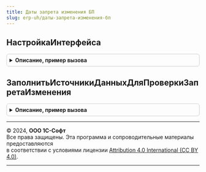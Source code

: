 ```yaml
---
title: Даты запрета изменения БП
slug: erp-uh/даты-запрета-изменения-бп
---
```



## НастройкаИнтерфейса
<details style="margin: 1em 0; padding: 0.5em; border: 1px solid #ccc; border-radius: 6px;">

<summary style="font-weight: bold; cursor: pointer;">Описание, пример вызова</summary>

```bsl

// Позволяет изменить работу интерфейса при встраивании.
//
// Параметры:
//  НастройкиРаботыИнтерфейса - Структура - содержит свойство:
//   * ИспользоватьВнешнихПользователей - Булево - (начальное значение Ложь),
//     если установить Истина, тогда даты запрета можно будет настраивать для внешних пользователей.
//
Процедура НастройкаИнтерфейса(Знач НастройкиРаботыИнтерфейса) Экспорт
```

Пример вызова
```bsl
ДатыЗапретаИзмененияБП.НастройкаИнтерфейса(НастройкиРаботыИнтерфейса) 
```
</details>

## ЗаполнитьИсточникиДанныхДляПроверкиЗапретаИзменения
<details style="margin: 1em 0; padding: 0.5em; border: 1px solid #ccc; border-radius: 6px;">

<summary style="font-weight: bold; cursor: pointer;">Описание, пример вызова</summary>

```bsl

// Позволяет задать таблицы и поля объектов для проверки запрета изменения данных.
// Для добавления нового источника в ИсточникиДанных см. ДатыЗапретаИзменения.ДобавитьСтроку.
//
// Вызывается из процедуры ИзменениеЗапрещено общего модуля ДатыЗапретаИзменения,
// используемой в подписке на событие ПередЗаписью объекта для проверки наличия
// запретов и отказа от изменений запрещенного объекта.
//
// Параметры:
//  ИсточникиДанных - ТаблицаЗначений - с колонками:
//   * Таблица     - Строка - полное имя объекта метаданных,
//                   например, Метаданные.Документы.ПриходнаяНакладная.ПолноеИмя().
//   * ПолеДаты    - Строка - имя реквизита объекта или табличной части,
//                   например "Дата", "Товары.ДатаОтгрузки".
//   * Раздел      - Строка - имя раздела дат запрета, указанного в
//                   процедуре ПриЗаполненииРазделовДатЗапретаИзменения (см. выше).
//   * ПолеОбъекта - Строка - имя реквизита объекта или реквизита табличной части,
//                   например "Организация", "Товары.Склад".
//
Процедура ЗаполнитьИсточникиДанныхДляПроверкиЗапретаИзменения(Знач ИсточникиДанных) Экспорт
```

Пример вызова
```bsl
ДатыЗапретаИзмененияБП.ЗаполнитьИсточникиДанныхДляПроверкиЗапретаИзменения(ИсточникиДанных) 
```
</details>

---

© 2024, **ООО 1С-Софт**  
Все права защищены. Эта программа и сопроводительные материалы предоставляются  
в соответствии с условиями лицензии [Attribution 4.0 International (CC BY 4.0)](https://creativecommons.org/licenses/by/4.0/legalcode).

---
